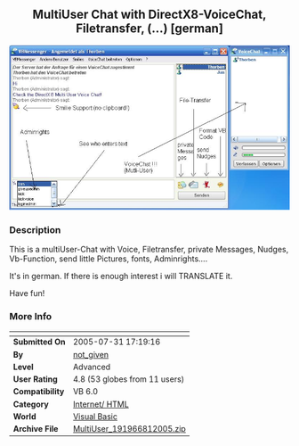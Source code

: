 ﻿<div align="center">

## MultiUser Chat with DirectX8\-VoiceChat, Filetransfer, \(\.\.\.\) \[german\]

<img src="PIC200581733232431.JPG">
</div>

### Description

This is a multiUser-Chat with Voice, Filetransfer, private Messages, Nudges, Vb-Function, send little Pictures, fonts, Adminrights....

It's in german. If there is enough interest i will TRANSLATE it.

Have fun!
 
### More Info
 


<span>             |<span>
---                |---
**Submitted On**   |2005-07-31 17:19:16
**By**             |[not\_given](https://github.com/Planet-Source-Code/PSCIndex/blob/master/ByAuthor/not-given.md)
**Level**          |Advanced
**User Rating**    |4.8 (53 globes from 11 users)
**Compatibility**  |VB 6\.0
**Category**       |[Internet/ HTML](https://github.com/Planet-Source-Code/PSCIndex/blob/master/ByCategory/internet-html__1-34.md)
**World**          |[Visual Basic](https://github.com/Planet-Source-Code/PSCIndex/blob/master/ByWorld/visual-basic.md)
**Archive File**   |[MultiUser\_191966812005\.zip](https://github.com/Planet-Source-Code/not-given-multiuser-chat-with-directx8-voicechat-filetransfer-german__1-62012/archive/master.zip)








